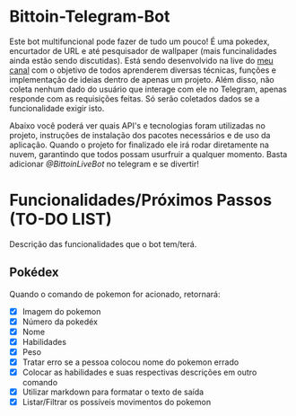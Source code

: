 # Bittoin-Telegram-Bot

<p>
    Este bot multifuncional pode fazer de tudo um pouco! É uma pokedex, encurtador de URL e até pesquisador de wallpaper (mais funcinalidades ainda estão sendo discutidas). Está sendo desenvolvido na live do <a href="twitch.tv/bittoin">meu canal</a> com o objetivo de todos aprenderem diversas técnicas, funções e implementação de ideias dentro de apenas um projeto. Além disso, não coleta nenhum dado do usuário que interage com ele no Telegram, apenas responde com as requisições feitas. Só serão coletados dados se a funcionalidade exigir isto.
</p>

<p>
    Abaixo você poderá ver quais API's e tecnologias foram utilizadas no projeto, instruções de instalação dos pacotes necessários e de uso da aplicação. Quando o projeto for finalizado ele irá rodar diretamente na nuvem, garantindo que todos possam usurfruir a qualquer momento. Basta adicionar <i>@BittoinLiveBot</i> no telegram e se divertir!
</p>

# Funcionalidades/Próximos Passos (TO-DO LIST)

Descrição das funcionalidades que o bot tem/terá.

## Pokédex

Quando o comando de pokemon for acionado, retornará:

- [x] Imagem do pokemon
- [x] Número da pokedéx
- [x] Nome
- [x] Habilidades
- [x] Peso
- [x] Tratar erro se a pessoa colocou nome do pokemon errado
- [x] Colocar as habilidades e suas respectivas descrições em outro comando
- [x] Utilizar markdown para formatar o texto de saída
- [x] Listar/Filtrar os possíveis movimentos do pokemon
